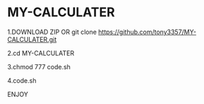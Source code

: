 # MY-CALCULATER  

1.DOWNLOAD ZIP OR  git clone  https://github.com/tony3357/MY-CALCULATER.git

  2.cd MY-CALCULATER

  3.chmod 777 code.sh
  
  4.code.sh

  ENJOY    
  
  

